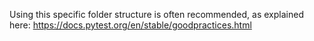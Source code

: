 Using this specific folder structure is often recommended, as explained here: https://docs.pytest.org/en/stable/goodpractices.html